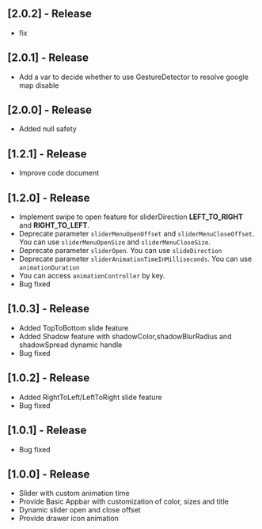 ## [2.0.2] - Release
* fix

## [2.0.1] - Release
* Add a var to decide whether to use GestureDetector to resolve google map disable
## [2.0.0] - Release

 * Added null safety 

## [1.2.1] - Release

 * Improve code document

## [1.2.0] - Release

 * Implement swipe to open feature for sliderDirection **LEFT_TO_RIGHT** and **RIGHT_TO_LEFT**.
 * Deprecate parameter `sliderMenuOpenOffset` and `sliderMenuCloseOffset`. You can use `sliderMenuOpenSize` and `sliderMenuCloseSize`.
 * Deprecate parameter `sliderOpen`. You can use `slideDirection`
 * Deprecate parameter `sliderAnimationTimeInMilliseconds`. You can use `animationDuration`
 * You can access `animationController` by key.
 * Bug fixed

## [1.0.3] - Release

 * Added TopToBottom slide feature
 * Added Shadow feature with shadowColor,shadowBlurRadius and shadowSpread dynamic handle
 * Bug fixed


## [1.0.2] - Release 

 * Added RightToLeft/LeftToRight slide feature
 * Bug fixed

## [1.0.1] - Release 

 * Bug fixed
 
## [1.0.0] - Release 

 * Slider with custom animation time
 * Provide Basic Appbar with customization of color, sizes and title
 * Dynamic slider open and close offset
 * Provide drawer icon animation 
